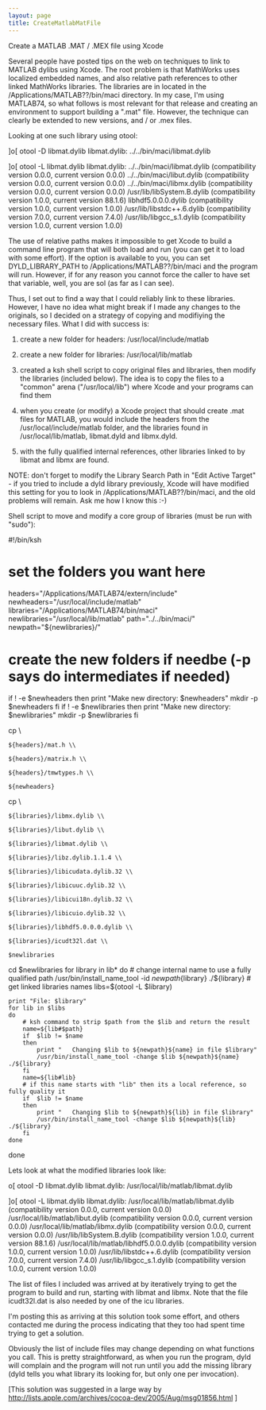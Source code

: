 ```yaml
---
layout: page
title: CreateMatlabMatFile
---
```


Create a MATLAB .MAT / .MEX file using Xcode

Several people have posted tips on the web on techniques to link to MATLAB dylibs using Xcode. The root problem is that MathWorks uses localized embedded names, and also relative path references to other linked MathWorks libraries. The libraries are in located in the /Applications/MATLAB??/bin/maci directory. In my case, I'm using MATLAB74, so what follows is most relevant for that release and creating an environment to support building a ".mat" file. However, the technique can clearly be extended to new versions, and / or .mex files.

Looking at one such library using otool:

    
]o[ otool -D libmat.dylib
libmat.dylib:
    ../../bin/maci/libmat.dylib

]o[ otool -L libmat.dylib
libmat.dylib:
    ../../bin/maci/libmat.dylib (compatibility version 0.0.0, current version 0.0.0)
    ../../bin/maci/libut.dylib (compatibility version 0.0.0, current version 0.0.0)
    ../../bin/maci/libmx.dylib (compatibility version 0.0.0, current version 0.0.0)
    /usr/lib/libSystem.B.dylib (compatibility version 1.0.0, current version 88.1.6)
    libhdf5.0.0.0.dylib (compatibility version 1.0.0, current version 1.0.0)
    /usr/lib/libstdc++.6.dylib (compatibility version 7.0.0, current version 7.4.0)
    /usr/lib/libgcc_s.1.dylib (compatibility version 1.0.0, current version 1.0.0)


The use of relative paths makes it impossible to get Xcode to build a command line program that will both load and run (you can get it to load with some effort). If the option is available to you, you can set DYLD_LIBRARY_PATH to /Applications/MATLAB??/bin/maci and the program will run. However, if for any reason you cannot force the caller to have set that variable, well, you are sol (as far as I can see).

Thus, I set out to find a way that I could reliably link to these libraries. However, I have no idea what might break if I made any changes to the originals, so I decided on a strategy of copying and modifiying the necessary files. What I did with success is:

1) create a new folder for headers:  /usr/local/include/matlab

2) create a new folder for libraries:  /usr/local/lib/matlab

3) created a ksh shell script to copy original files and libraries, then modify the libraries (included below). The idea is to copy the files to a "common" arena ("/usr/local/lib") where Xcode and your programs can find them

4) when you create (or modify) a Xcode project that should create .mat files for MATLAB, you would include the headers from the /usr/local/include/matlab folder, and the libraries found in /usr/local/lib/matlab, libmat.dyld and libmx.dyld.

5) with the fully qualified internal references, other libraries linked to by libmat and libmx are found.

NOTE: don't forget to modify the Library Search Path in "Edit Active Target" - if you tried to include a dyld library previously, Xcode will have modified this setting for you to look in /Applications/MATLAB??/bin/maci, and the old problems will remain. Ask me how I know this :-)

Shell script to move and modify a core group of libraries (must be run with "sudo"):

    
#!/bin/ksh

# set the folders you want here
headers="/Applications/MATLAB74/extern/include"
newheaders="/usr/local/include/matlab"
libraries="/Applications/MATLAB74/bin/maci"
newlibraries="/usr/local/lib/matlab"
path="../../bin/maci/"
newpath="${newlibraries}/"

# create the new folders if needbe (-p says do intermediates if needed)
if  ! -e $newheaders 
then
	print "Make new directory: $newheaders"
	mkdir -p $newheaders
fi
if  ! -e $newlibraries 
then
	print "Make new directory: $newlibraries"
	mkdir -p $newlibraries
fi

cp \\

	${headers}/mat.h \\

	${headers}/matrix.h \\

	${headers}/tmwtypes.h \\

	${newheaders}

cp \\

	${libraries}/libmx.dylib \\

	${libraries}/libut.dylib \\

	${libraries}/libmat.dylib \\

	${libraries}/libz.dylib.1.1.4 \\

	${libraries}/libicudata.dylib.32 \\

	${libraries}/libicuuc.dylib.32 \\

	${libraries}/libicui18n.dylib.32 \\

	${libraries}/libicuio.dylib.32 \\

	${libraries}/libhdf5.0.0.0.dylib \\

	${libraries}/icudt32l.dat \\

	$newlibraries

cd $newlibraries
for library in lib*
do
	# change internal name to use a fully qualified path
	/usr/bin/install_name_tool -id ${newpath}${library} ./${library}
	# get linked libraries names
	libs=$(otool -L $library)

	print "File: $library"
	for lib in $libs
	do
		# ksh command to strip $path from the $lib and return the result
		name=${lib#$path}
		if  $lib != $name  
		then
			print "   Changing $lib to ${newpath}${name} in file $library"
			/usr/bin/install_name_tool -change $lib ${newpath}${name} ./${library}
		fi
		name=${lib#lib}
		# if this name starts with "lib" then its a local reference, so fully quality it
		if  $lib != $name  
		then
			print "   Changing $lib to ${newpath}${lib} in file $library"
			/usr/bin/install_name_tool -change $lib ${newpath}${lib} ./${library}
		fi
	done
done


Lets look at what the modified libraries look like:

    
o[ otool -D libmat.dylib
libmat.dylib:
/usr/local/lib/matlab/libmat.dylib

]o[ otool -L libmat.dylib
libmat.dylib:
	/usr/local/lib/matlab/libmat.dylib (compatibility version 0.0.0, current version 0.0.0)
	/usr/local/lib/matlab/libut.dylib (compatibility version 0.0.0, current version 0.0.0)
	/usr/local/lib/matlab/libmx.dylib (compatibility version 0.0.0, current version 0.0.0)
	/usr/lib/libSystem.B.dylib (compatibility version 1.0.0, current version 88.1.6)
	/usr/local/lib/matlab/libhdf5.0.0.0.dylib (compatibility version 1.0.0, current version 1.0.0)
	/usr/lib/libstdc++.6.dylib (compatibility version 7.0.0, current version 7.4.0)
	/usr/lib/libgcc_s.1.dylib (compatibility version 1.0.0, current version 1.0.0)


The list of files I included was arrived at by iteratively trying to get the program to build and run, starting with libmat and libmx. Note that the file icudt32l.dat is also needed by one of the icu libraries.

I'm posting this as arriving at this solution took some effort, and others contacted me during the process indicating that they too had spent time trying to get a solution.

Obviously the list of include files may change depending on what functions you call. This is pretty straightforward, as when you run the program, dyld will complain and the program will not run until you add the missing library (dyld tells you what library its looking for, but only one per invocation).

[This solution was suggested in a large way by http://lists.apple.com/archives/cocoa-dev/2005/Aug/msg01856.html ]

